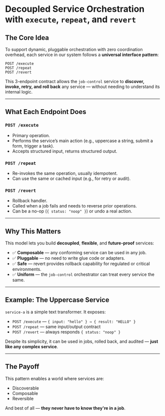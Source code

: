 # Decoupled Service Orchestration with `execute`, `repeat`, and `revert`

## The Core Idea

To support dynamic, pluggable orchestration with zero coordination overhead, each service in our system follows a **universal interface pattern**:

```
POST /execute
POST /repeat
POST /revert
```

This 3-endpoint contract allows the `job-control` service to **discover, invoke, retry, and roll back** any service — without needing to understand its internal logic.

---

## What Each Endpoint Does

### `POST /execute`
- Primary operation.
- Performs the service’s main action (e.g., uppercase a string, submit a form, trigger a task).
- Accepts structured input, returns structured output.

### `POST /repeat`
- Re-invokes the same operation, usually idempotent.
- Can use the same or cached input (e.g., for retry or audit).

### `POST /revert`
- Rollback handler.
- Called when a job fails and needs to reverse prior operations.
- Can be a no-op (`{ status: "noop" }`) or undo a real action.

---

## Why This Matters

This model lets you build **decoupled**, **flexible**, and **future-proof** services:

- ✅ **Composable** — any conforming service can be used in any job.
- ✅ **Pluggable** — no need to write glue code or adapters.
- ✅ **Safe** — revert provides rollback capability for regulated or critical environments.
- ✅ **Uniform** — the `job-control` orchestrator can treat every service the same.

---

## Example: The Uppercase Service

`service-a` is a simple text transformer. It exposes:

- `POST /execute` — `{ input: "hello" } → { result: "HELLO" }`
- `POST /repeat` — same input/output contract
- `POST /revert` — always responds `{ status: "noop" }`

Despite its simplicity, it can be used in jobs, rolled back, and audited — **just like any complex service**.

---

## The Payoff

This pattern enables a world where services are:
- Discoverable
- Composable
- Reversible

And best of all — **they never have to know they're in a job**.

